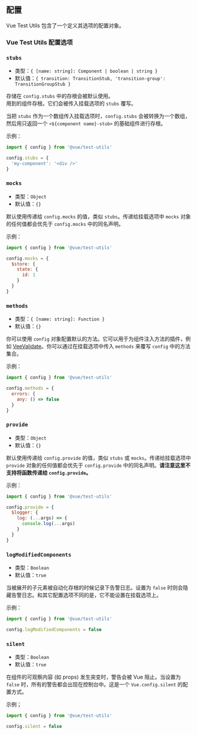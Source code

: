 ## 配置

Vue Test Utils 包含了一个定义其选项的配置对象。

### Vue Test Utils 配置选项

### `stubs`

- 类型：`{ [name: string]: Component | boolean | string }`
- 默认值：`{
  transition: TransitionStub,
  'transition-group': TransitionGroupStub
}`

存储在 `config.stubs` 中的存根会被默认使用。  
用到的组件存根。它们会被传入挂载选项的 `stubs` 覆写。

当把 `stubs` 作为一个数组传入挂载选项时，`config.stubs` 会被转换为一个数组，然后用只返回一个 `<${component name}-stub>` 的基础组件进行存根。

示例：

```js
import { config } from '@vue/test-utils'

config.stubs = {
  'my-component': '<div />'
}
```

### `mocks`

- 类型：`Object`
- 默认值：`{}`

默认使用传递给 `config.mocks` 的值，类似 `stubs`。传递给挂载选项中 `mocks` 对象的任何值都会优先于 `config.mocks` 中的同名声明。

示例：

```js
import { config } from '@vue/test-utils'

config.mocks = {
  $store: {
    state: {
      id: 1
    }
  }
}
```

### `methods`

- 类型：`{ [name: string]: Function }`
- 默认值：`{}`

你可以使用 `config` 对象配置默认的方法。它可以用于为组件注入方法的插件，例如 [VeeValidate](https://vee-validate.logaretm.com/)。你可以通过在挂载选项中传入 `methods` 来覆写 `config` 中的方法集合。

示例：

```js
import { config } from '@vue/test-utils'

config.methods = {
  errors: {
    any: () => false
  }
}
```

### `provide`

- 类型：`Object`
- 默认值：`{}`

默认使用传递给 `config.provide` 的值，类似 `stubs` 或 `mocks`。传递给挂载选项中 `provide` 对象的任何值都会优先于 `config.provide` 中的同名声明。**请注意这里不支持将函数传递给 `config.provide`。**

示例：

```js
import { config } from '@vue/test-utils'

config.provide = {
  $logger: {
    log: (...args) => {
      console.log(...args)
    }
  }
}
```

### `logModifiedComponents`

- 类型：`Boolean`
- 默认值：`true`

当被展开的子元素被自动化存根的时候记录下告警日志。设置为 `false` 时则会隐藏告警日志。和其它配置选项不同的是，它不能设置在挂载选项上。

示例：

```js
import { config } from '@vue/test-utils'

config.logModifiedComponents = false
```

### `silent`

- 类型：`Boolean`
- 默认值：`true`

在组件的可观察内容 (如 props) 发生突变时，警告会被 Vue 阻止。当设置为 `false` 时，所有的警告都会出现在控制台中。这是一个 `Vue.config.silent` 的配置方式。

示例；

```js
import { config } from '@vue/test-utils'

config.silent = false
```
